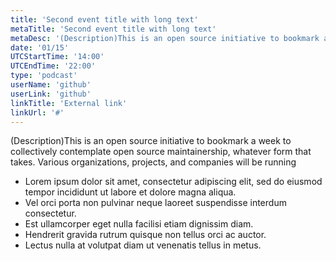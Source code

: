 ```yaml
---
title: 'Second event title with long text'
metaTitle: 'Second event title with long text'
metaDesc: '(Description)This is an open source initiative to bookmark a week to collectively contemplate open source maintainership, whatever form that takes. Various organizations, projects, and companies will be running'
date: '01/15'
UTCStartTime: '14:00'
UTCEndTime: '22:00'
type: 'podcast'
userName: 'github'
userLink: 'github'
linkTitle: 'External link'
linkUrl: '#'
---
```


(Description)This is an open source initiative to bookmark a week to collectively contemplate open source maintainership, whatever form that takes. Various organizations, projects, and companies will be running

- Lorem ipsum dolor sit amet, consectetur adipiscing elit, sed do eiusmod tempor incididunt ut labore et dolore magna aliqua.
- Vel orci porta non pulvinar neque laoreet suspendisse interdum consectetur.
- Est ullamcorper eget nulla facilisi etiam dignissim diam.
- Hendrerit gravida rutrum quisque non tellus orci ac auctor.
- Lectus nulla at volutpat diam ut venenatis tellus in metus.

